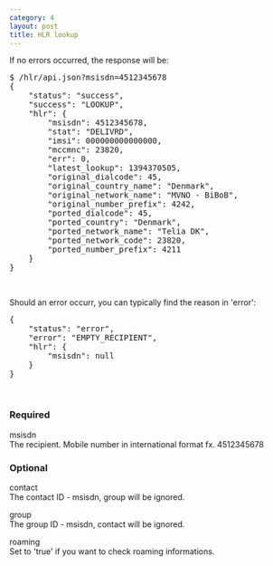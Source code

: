 ```yaml
---
category: 4
layout: post
title: HLR lookup
---
```

<p>If no errors occurred, the response will be:</p>
<div class="highlight bg-success"><pre class="bg-success">
$ /hlr/api.json?msisdn=4512345678
{
	"status": "success",
	"success": "LOOKUP",
	"hlr": {
		"msisdn": 4512345678,
		"stat": "DELIVRD",
		"imsi": 000000000000000,
		"mccmnc": 23820,
		"err": 0,
		"latest_lookup": 1394370505,
		"original_dialcode": 45,
		"original_country_name": "Denmark",
		"original_network_name": "MVNO - BiBoB",
		"original_number_prefix": 4242,
		"ported_dialcode": 45,
		"ported_country": "Denmark",
		"ported_network_name": "Telia DK",
		"ported_network_code": 23820,
		"ported_number_prefix": 4211
	}
}
</pre></div>
<br>





<p>Should an error occurr, you can typically find the reason in 'error':</p>
<div class="highlight bg-danger"><pre class="bg-danger">
{
	"status": "error",
	"error": "EMPTY_RECIPIENT",
	"hlr": {
		"msisdn": null
	}
}
</pre></div>
<br>





<h3>
	<span class="label label-default">Required</span>
</h3>


<span class="text-primary">msisdn</span><br>
<span class="m-l-2">The recipient. Mobile number in international format fx. 4512345678</span>
<br>



<h3>
	<span class="label label-default">Optional</span>
</h3>


<span class="text-primary">contact</span><br>
<span class="m-l-2">The contact ID - msisdn, group will be ignored.</span>

<span class="text-primary">group</span><br>
<span class="m-l-2">The group ID - msisdn, contact will be ignored.</span>

<span class="text-primary">roaming</span><br>
<span class="m-l-2">Set to 'true' if you want to check roaming informations.</span>